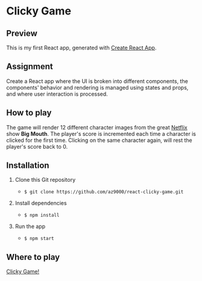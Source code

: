 # Clicky Game

## Preview
This is my first React app, generated with [Create React App](https://github.com/facebook/create-react-app).

## Assignment
Create a React app where the UI is broken into different components, the components' behavior and rendering is managed using states and props, and where user interaction is processed.

## How to play
The game will render 12 different character images from the great [Netflix](https://www.netflix.com/) show **Big Mouth**. The player's score is incremented each time a character is clicked for the first time. Clicking on the same character again, will rest the player's score back to 0.

## Installation
1. Clone this Git repository
    - `$ git clone https://github.com/az9000/react-clicky-game.git`
    
1. Install dependencies
    - `$ npm install`
    
1. Run the app
    - `$ npm start`

## Where to play
[Clicky Game!](https://az9000.github.io/react-clicky-game/)

